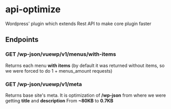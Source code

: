 # api-optimize
Wordpress' plugin which extends Rest API to make core plugin faster

## Endpoints

### GET /wp-json/vuewp/v1/menus/with-items
Returns each menu **with items** (by default it was returned without items, so we were forced to do 1 + menus_amount requests)

### GET /wp-json/vuewp/v1/meta
Returns base site's meta. It is optimization of **/wp-json** from where we were getting **title** and **description**
From **~80KB** to **0.7KB**
